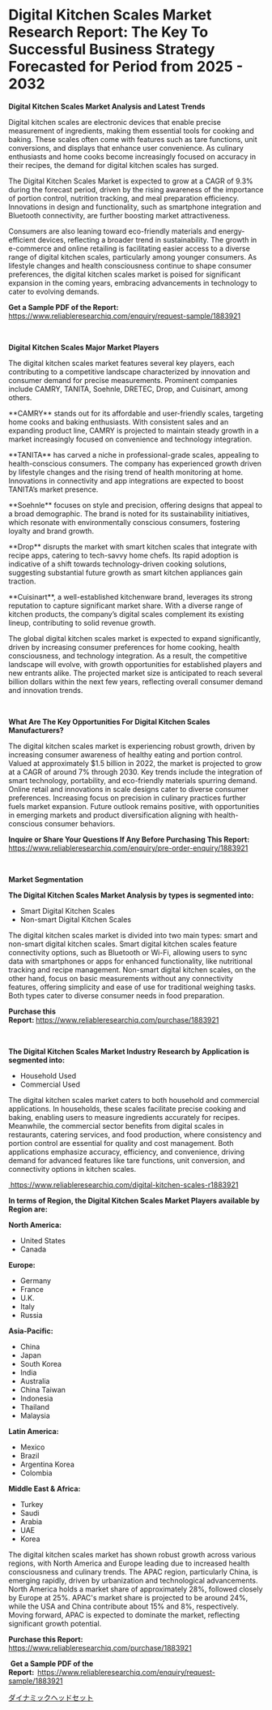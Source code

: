 <p><h1>Digital Kitchen Scales Market Research Report: The Key To Successful Business Strategy Forecasted for Period from 2025 - 2032</h1></p><p><strong>Digital Kitchen Scales Market Analysis and Latest Trends</strong></p>
<p><p>Digital kitchen scales are electronic devices that enable precise measurement of ingredients, making them essential tools for cooking and baking. These scales often come with features such as tare functions, unit conversions, and displays that enhance user convenience. As culinary enthusiasts and home cooks become increasingly focused on accuracy in their recipes, the demand for digital kitchen scales has surged.</p><p>The Digital Kitchen Scales Market is expected to grow at a CAGR of 9.3% during the forecast period, driven by the rising awareness of the importance of portion control, nutrition tracking, and meal preparation efficiency. Innovations in design and functionality, such as smartphone integration and Bluetooth connectivity, are further boosting market attractiveness. </p><p>Consumers are also leaning toward eco-friendly materials and energy-efficient devices, reflecting a broader trend in sustainability. The growth in e-commerce and online retailing is facilitating easier access to a diverse range of digital kitchen scales, particularly among younger consumers. As lifestyle changes and health consciousness continue to shape consumer preferences, the digital kitchen scales market is poised for significant expansion in the coming years, embracing advancements in technology to cater to evolving demands.</p></p>
<p><strong>Get a Sample PDF of the Report:&nbsp;</strong> <a href="https://www.reliableresearchiq.com/enquiry/request-sample/1883921?utm_campaign=1082&utm_medium=2&utm_source=Github&utm_content=ia&utm_term=12022025&utm_id=digital-kitchen-scales">https://www.reliableresearchiq.com/enquiry/request-sample/1883921</a></p>
<p>&nbsp;</p>
<p><strong>Digital Kitchen Scales Major Market Players</strong></p>
<p><p>The digital kitchen scales market features several key players, each contributing to a competitive landscape characterized by innovation and consumer demand for precise measurements. Prominent companies include CAMRY, TANITA, Soehnle, DRETEC, Drop, and Cuisinart, among others.</p><p>**CAMRY** stands out for its affordable and user-friendly scales, targeting home cooks and baking enthusiasts. With consistent sales and an expanding product line, CAMRY is projected to maintain steady growth in a market increasingly focused on convenience and technology integration.</p><p>**TANITA** has carved a niche in professional-grade scales, appealing to health-conscious consumers. The company has experienced growth driven by lifestyle changes and the rising trend of health monitoring at home. Innovations in connectivity and app integrations are expected to boost TANITA’s market presence.</p><p>**Soehnle** focuses on style and precision, offering designs that appeal to a broad demographic. The brand is noted for its sustainability initiatives, which resonate with environmentally conscious consumers, fostering loyalty and brand growth.</p><p>**Drop** disrupts the market with smart kitchen scales that integrate with recipe apps, catering to tech-savvy home chefs. Its rapid adoption is indicative of a shift towards technology-driven cooking solutions, suggesting substantial future growth as smart kitchen appliances gain traction.</p><p>**Cuisinart**, a well-established kitchenware brand, leverages its strong reputation to capture significant market share. With a diverse range of kitchen products, the company’s digital scales complement its existing lineup, contributing to solid revenue growth. </p><p>The global digital kitchen scales market is expected to expand significantly, driven by increasing consumer preferences for home cooking, health consciousness, and technology integration. As a result, the competitive landscape will evolve, with growth opportunities for established players and new entrants alike. The projected market size is anticipated to reach several billion dollars within the next few years, reflecting overall consumer demand and innovation trends.</p></p>
<p>&nbsp;</p>
<p><strong>What Are The Key Opportunities For Digital Kitchen Scales Manufacturers?</strong></p>
<p><p>The digital kitchen scales market is experiencing robust growth, driven by increasing consumer awareness of healthy eating and portion control. Valued at approximately $1.5 billion in 2022, the market is projected to grow at a CAGR of around 7% through 2030. Key trends include the integration of smart technology, portability, and eco-friendly materials spurring demand. Online retail and innovations in scale designs cater to diverse consumer preferences. Increasing focus on precision in culinary practices further fuels market expansion. Future outlook remains positive, with opportunities in emerging markets and product diversification aligning with health-conscious consumer behaviors.</p></p>
<p><strong>Inquire or Share Your Questions If Any Before Purchasing This Report:</strong> <a href="https://www.reliableresearchiq.com/enquiry/pre-order-enquiry/1883921?utm_campaign=1082&utm_medium=2&utm_source=Github&utm_content=ia&utm_term=12022025&utm_id=digital-kitchen-scales">https://www.reliableresearchiq.com/enquiry/pre-order-enquiry/1883921</a></p>
<p>&nbsp;</p>
<p><strong>Market Segmentation</strong></p>
<p><strong>The Digital Kitchen Scales Market Analysis by types is segmented into:</strong></p>
<p><ul><li>Smart Digital Kitchen Scales</li><li>Non-smart Digital Kitchen Scales</li></ul></p>
<p><p>The digital kitchen scales market is divided into two main types: smart and non-smart digital kitchen scales. Smart digital kitchen scales feature connectivity options, such as Bluetooth or Wi-Fi, allowing users to sync data with smartphones or apps for enhanced functionality, like nutritional tracking and recipe management. Non-smart digital kitchen scales, on the other hand, focus on basic measurements without any connectivity features, offering simplicity and ease of use for traditional weighing tasks. Both types cater to diverse consumer needs in food preparation.</p></p>
<p><strong>Purchase this Report:&nbsp;</strong><a href="https://www.reliableresearchiq.com/purchase/1883921?utm_campaign=1082&utm_medium=2&utm_source=Github&utm_content=ia&utm_term=12022025&utm_id=digital-kitchen-scales">https://www.reliableresearchiq.com/purchase/1883921</a></p>
<p>&nbsp;</p>
<p><strong>The Digital Kitchen Scales Market Industry Research by Application is segmented into:</strong></p>
<p><ul><li>Household Used</li><li>Commercial Used</li></ul></p>
<p><p>The digital kitchen scales market caters to both household and commercial applications. In households, these scales facilitate precise cooking and baking, enabling users to measure ingredients accurately for recipes. Meanwhile, the commercial sector benefits from digital scales in restaurants, catering services, and food production, where consistency and portion control are essential for quality and cost management. Both applications emphasize accuracy, efficiency, and convenience, driving demand for advanced features like tare functions, unit conversion, and connectivity options in kitchen scales.</p></p>
<p><a href="https://www.reliableresearchiq.com/digital-kitchen-scales-r1883921?utm_campaign=1082&utm_medium=2&utm_source=Github&utm_content=ia&utm_term=12022025&utm_id=digital-kitchen-scales">&nbsp;https://www.reliableresearchiq.com/digital-kitchen-scales-r1883921</a></p>
<p><strong>In terms of Region, the Digital Kitchen Scales Market Players available by Region are:</strong></p>
<p>
    <p> <strong> North America: </strong>
        <ul>
            <li>United States</li>
            <li>Canada</li>
        </ul>
        </p> 
    <p> <strong> Europe: </strong>
        <ul>
            <li>Germany</li>
            <li>France</li>
            <li>U.K.</li>
            <li>Italy</li>
            <li>Russia</li>
        </ul>
        </p> 
    <p> <strong> Asia-Pacific: </strong>
        <ul>
            <li>China</li>
            <li>Japan</li>
            <li>South Korea</li>
            <li>India</li>
            <li>Australia</li>
            <li>China Taiwan</li>
            <li>Indonesia</li>
            <li>Thailand</li>
            <li>Malaysia</li>
        </ul>
        </p> 
    <p> <strong> Latin America: </strong>
        <ul>
            <li>Mexico</li>
            <li>Brazil</li>
            <li>Argentina Korea</li>
            <li>Colombia</li>
        </ul>
        </p> 
    <p> <strong> Middle East & Africa: </strong>
        <ul>
            <li>Turkey</li>
            <li>Saudi</li>
            <li>Arabia</li>
            <li>UAE</li>
            <li>Korea</li>
        </ul>
    </p>
    </p>
<p><p>The digital kitchen scales market has shown robust growth across various regions, with North America and Europe leading due to increased health consciousness and culinary trends. The APAC region, particularly China, is emerging rapidly, driven by urbanization and technological advancements. North America holds a market share of approximately 28%, followed closely by Europe at 25%. APAC's market share is projected to be around 24%, while the USA and China contribute about 15% and 8%, respectively. Moving forward, APAC is expected to dominate the market, reflecting significant growth potential.</p></p>
<p><strong>Purchase this Report: </strong><a href="https://www.reliableresearchiq.com/purchase/1883921?utm_campaign=1082&utm_medium=2&utm_source=Github&utm_content=ia&utm_term=12022025&utm_id=digital-kitchen-scales">https://www.reliableresearchiq.com/purchase/1883921</a></p>
<p>&nbsp;<strong>Get a Sample PDF of the Report:&nbsp;&nbsp;</strong><a href="https://www.reliableresearchiq.com/enquiry/request-sample/1883921?utm_campaign=1082&utm_medium=2&utm_source=Github&utm_content=ia&utm_term=12022025&utm_id=digital-kitchen-scales">https://www.reliableresearchiq.com/enquiry/request-sample/1883921</a></p>
<p><strong></strong></p>
<p><p><a href="https://github.com/lababdou/Market-Research-Report-List-6/blob/main/329872036283.md?utm_campaign=1082&utm_medium=2&utm_source=Github&utm_content=ia&utm_term=12022025&utm_id=digital-kitchen-scales">ダイナミックヘッドセット</a></p></p>